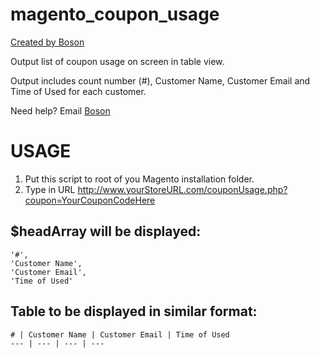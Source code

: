 magento_coupon_usage
====================

[Created by Boson](http://www.bosonhuang.com)

Output list of coupon usage on screen in table view.

Output includes count number (#), Customer Name, Customer Email and Time of Used for each customer.

Need help? Email [Boson](mailto:boson@bosonhuang.com)

USAGE
=====

1. Put this script to root of you Magento installation folder.
2. Type in URL http://www.yourStoreURL.com/couponUsage.php?coupon=YourCouponCodeHere

$headArray will be displayed:
-----------------------------

    '#',
    'Customer Name',
    'Customer Email',
    'Time of Used'

Table to be displayed in similar format:
----------------------------------------

    # | Customer Name | Customer Email | Time of Used
    --- | --- | --- | ---
